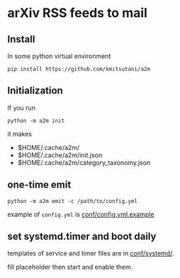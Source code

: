 arXiv RSS feeds to mail
=======================

## Install

In some python virtual environment
```
pip install https://github.com/kmitsutani/a2m
```

## Initialization

If you run
```
python -m a2m init
```
it makes
- $HOME/.cache/a2m/
- $HOME/.cache/a2m/init.json
- $HOME/.cache/a2m/category_taxonomy.json


## one-time emit
```
python -m a2m emit -c /path/to/config.yml
```

example of `config.yml` is [conf/config.yml.example](conf/config.yml.example)


## set systemd.timer and boot daily

templates of service and timer files are in [conf/systemd/](conf/systemd/).

fill placeholder then start and enable them.

